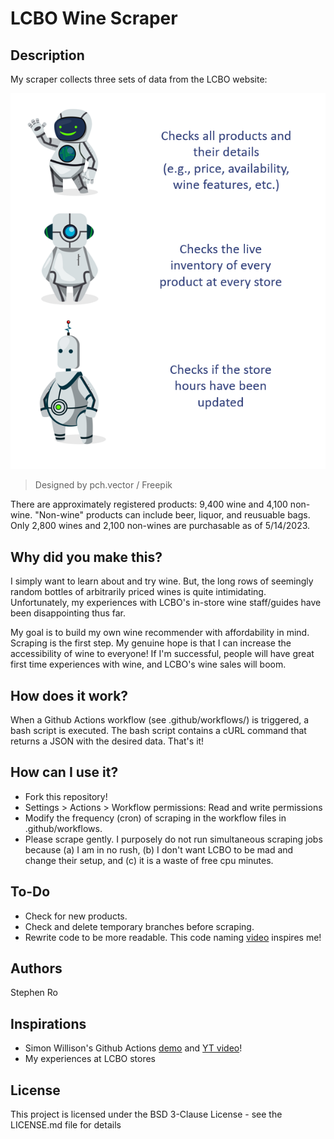 # LCBO Wine Scraper

## Description

My scraper collects three sets of data from the LCBO website:

![](img/robots.png)
>Designed by pch.vector / Freepik

There are approximately registered products: 9,400 wine and 4,100 non-wine. "Non-wine" products can include beer, liquor, and reusuable bags. Only 2,800 wines and 2,100 non-wines are purchasable as of 5/14/2023. 

## Why did you make this?

I simply want to learn about and try wine. But, the long rows of seemingly random bottles of arbitrarily priced wines is quite intimidating. Unfortunately, my experiences with LCBO's in-store wine staff/guides have been disappointing thus far. 

My goal is to build my own wine recommender with affordability in mind. Scraping is the first step. My genuine hope is that I can increase the accessibility of wine to everyone! If I'm successful, people will have great first time experiences with wine, and LCBO's wine sales will boom. 

## How does it work?

When a Github Actions workflow (see .github/workflows/) is triggered, a bash script is executed. The bash script contains a cURL command that returns a JSON with the desired data. That's it! 

## How can I use it?

* Fork this repository! 
* Settings > Actions > Workflow permissions: Read and write permissions
* Modify the frequency (cron) of scraping in the workflow files in .github/workflows. 
* Please scrape gently. I purposely do not run simultaneous scraping jobs because (a) I am in no rush, (b) I don't want LCBO to be mad and change their setup, and (c) it is a waste of free cpu minutes. 

## To-Do
* Check for new products.
* Check and delete temporary branches before scraping. 
* Rewrite code to be more readable. This code naming [video](https://www.youtube.com/watch?v=-J3wNP6u5YU) inspires me!

## Authors

Stephen Ro

## Inspirations

* Simon Willison's Github Actions [demo](https://github.com/simonw/ca-fires-history) and [YT video](https://www.youtube.com/watch?v=2CjA-03yK8I)!
* My experiences at LCBO stores


## License

This project is licensed under the BSD 3-Clause License - see the LICENSE.md file for details
